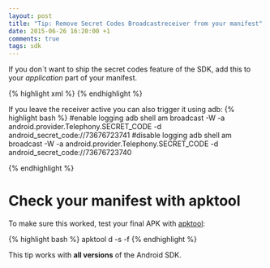 ```yaml
---
layout: post
title: "Tip: Remove Secret Codes Broadcastreceiver from your manifest"
date: 2015-06-26 16:20:00 +1
comments: true
tags: sdk
---
```

If you don´t want to ship the secret codes feature of the SDK, add this to your *application* part of your manifest.

{% highlight xml %}
<receiver
   android:name="com.sensorberg.sdk.SensorbergCodeReceiver"
   tools:node="remove"
   tools:selector="com.sensorberg.sdk" />
{% endhighlight %}

If you leave the receiver active you can also trigger it using adb:
{% highlight bash %}
#enable logging
adb shell am broadcast -W -a android.provider.Telephony.SECRET_CODE -d android_secret_code://73676723741
#disable logging
adb shell am broadcast -W -a android.provider.Telephony.SECRET_CODE -d android_secret_code://73676723740

{% endhighlight %}
<!--more-->

<div class="callout callout-info">
    <h1><i class='fa fa-info-circle'></i>Check your manifest with apktool</h1>
    <p>To make sure this worked, test your final APK with <a href="http://ibotpeaches.github.io/Apktool/">apktool</a>:</p>
{% highlight bash %}
apktool d -s -f <your-apk-file>
{% endhighlight %}
</div>

This tip works with **all versions** of the Android SDK.
